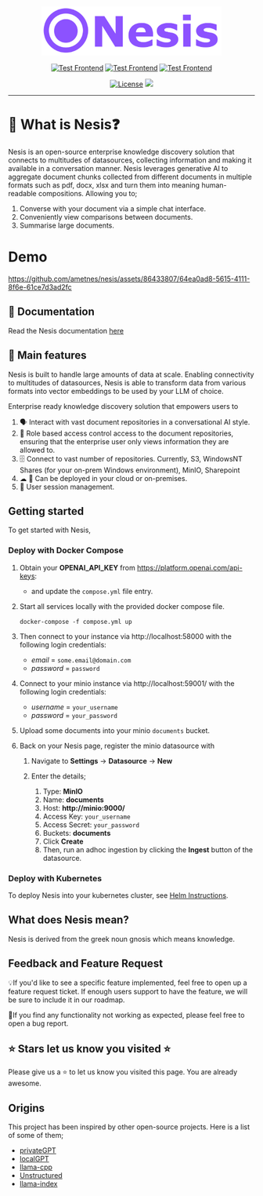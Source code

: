 
<p align="center">
  <img height="100" src="https://raw.githubusercontent.com/ametnes/nesis/main/nesis/frontend/client/src/images/Nesis.svg" alt="Nesis" title="Nesis">
</p>

<p align="center">
   <a href="https://github.com/ametnes/nesis/actions/workflows/test_frontend.yml" target="_blank"><img src="https://github.com/ametnes/nesis/actions/workflows/test_frontend.yml/badge.svg" alt="Test Frontend"/></a>
   <a href="https://github.com/ametnes/nesis/actions/workflows/test_api.yml" target="_blank"><img src="https://github.com/ametnes/nesis/actions/workflows/test_api.yml/badge.svg" alt="Test Frontend"/></a>
   <a href="https://github.com/ametnes/nesis/actions/workflows/test_rag.yml" target="_blank"><img src="https://github.com/ametnes/nesis/actions/workflows/test_rag.yml/badge.svg" alt="Test Frontend"/></a>
</p>
<p align="center">
   <a href="./LICENSE" target="_blank"><img src="https://img.shields.io/badge/License-Apache_2.0-blue.svg" alt="License"/></a>
   <a href="https://join.slack.com/t/nesiscommunity/shared_invite/zt-2gpp38ts2-tAfea6R_q9RHudhPEcBJSA"><img src="https://github.com/ametnes/nesis/assets/86433807/35e3b078-42ac-4d5f-afb7-3eee9a8bab21"/></a>
</p>

---
# 👋 What is Nesis❓

Nesis is an open-source enterprise knowledge discovery solution that connects to multitudes of datasources, collecting 
information and making it available in a conversation manner. Nesis leverages generative AI to aggregate document chunks
collected from different documents in multiple formats such as pdf, docx, xlsx and turn them into meaning human-readable compositions. Allowing you to;

1. Converse with your document via a simple chat interface.
2. Conveniently view comparisons between documents.
3. Summarise large documents.

# Demo

https://github.com/ametnes/nesis/assets/86433807/64ea0ad8-5615-4111-8f6e-61ce7d3ad2fc

## 📜 Documentation
Read the Nesis documentation [here](https://ametnes.github.io/nesis)

## 🎰 Main features
Nesis is built to handle large amounts of data at scale. Enabling connectivity to multitudes of datasources, 
Nesis is able to transform data from various formats into vector embeddings to be used by your LLM of choice.

Enterprise ready knowledge discovery solution that empowers users to
1. 🗣 Interact with vast document repositories in a conversational AI style.
2. 🛂 Role based access control access to the document repositories, ensuring that the enterprise user only views information they are allowed to.
3. 🗄 Connect to vast number of repositories. Currently, S3, WindowsNT Shares (for your on-prem Windows environment), MinIO, Sharepoint
4. ☁ 🏢 Can be deployed in your cloud or on-premises.
5. 🔐 User session management.

## Getting started
To get started with Nesis,

### Deploy with Docker Compose
1. Obtain your **OPENAI_API_KEY** from https://platform.openai.com/api-keys:
      - and update the `compose.yml` file entry.

2. Start all services locally with the provided docker compose file.

   ```commandline
   docker-compose -f compose.yml up
   ```

2. Then connect to your instance via http://localhost:58000 with the following login credentials:
      - *email* = `some.email@domain.com`
      - *password* = `password`

3. Connect to your minio instance via http://localhost:59001/ with the following login credentials:
      - *username* = `your_username`
      - *password* = `your_password`


4. Upload some documents into your minio `documents` bucket.

5. Back on your Nesis page, register the minio datasource with
   1. Navigate to **Settings** -> **Datasource** -> **New**
   2. Enter the details;
   
      1. Type: **MinIO**
      2. Name: **documents**
      3. Host: **http://minio:9000/**
      4. Access Key: `your_username`
      5. Access Secret: `your_password`
      6. Buckets: **documents**
      7. Click **Create**
      8. Then, run an adhoc ingestion by clicking the **Ingest** button of the datasource.

### Deploy with Kubernetes
To deploy Nesis into your kubernetes cluster, see [Helm Instructions](https://ametnes.github.io/nesis/installing/helm/).

## What does Nesis mean?
Nesis is derived from the greek noun gnosis which means knowledge.

## Feedback and Feature Request
💡If you'd like to see a specific feature implemented, feel free to open up a feature request ticket.
If enough users support to have the feature, we will be sure to include it in our roadmap.

🐞If you find any functionality not working as expected, please feel free to open a bug report.

## ⭐ Stars let us know you visited ⭐
Please give us a ⭐ to let us know you visited this page. You are already awesome.

## Origins
This project has been inspired by other open-source projects. Here is a list of some of them;

- [privateGPT](https://github.com/imartinez/privateGPT)
- [localGPT](https://github.com/PromtEngineer/localGPT)
- [llama-cpp](https://github.com/abetlen/llama-cpp-python)
- [Unstructured](https://github.com/Unstructured-IO/unstructured)
- [llama-index](https://github.com/run-llama/llama_index)
